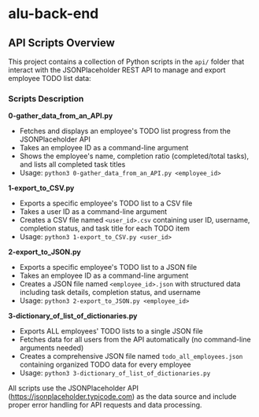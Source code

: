 # alu-back-end

## API Scripts Overview

This project contains a collection of Python scripts in the `api/` folder that interact with the JSONPlaceholder REST API to manage and export employee TODO list data:

### Scripts Description

**0-gather_data_from_an_API.py**
- Fetches and displays an employee's TODO list progress from the JSONPlaceholder API
- Takes an employee ID as a command-line argument
- Shows the employee's name, completion ratio (completed/total tasks), and lists all completed task titles
- Usage: `python3 0-gather_data_from_an_API.py <employee_id>`

**1-export_to_CSV.py**
- Exports a specific employee's TODO list to a CSV file
- Takes a user ID as a command-line argument
- Creates a CSV file named `<user_id>.csv` containing user ID, username, completion status, and task title for each TODO item
- Usage: `python3 1-export_to_CSV.py <user_id>`

**2-export_to_JSON.py**
- Exports a specific employee's TODO list to a JSON file
- Takes an employee ID as a command-line argument  
- Creates a JSON file named `<employee_id>.json` with structured data including task details, completion status, and username
- Usage: `python3 2-export_to_JSON.py <employee_id>`

**3-dictionary_of_list_of_dictionaries.py**
- Exports ALL employees' TODO lists to a single JSON file
- Fetches data for all users from the API automatically (no command-line arguments needed)
- Creates a comprehensive JSON file named `todo_all_employees.json` containing organized TODO data for every employee
- Usage: `python3 3-dictionary_of_list_of_dictionaries.py`

All scripts use the JSONPlaceholder API (https://jsonplaceholder.typicode.com) as the data source and include proper error handling for API requests and data processing.